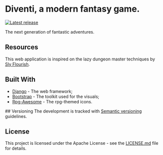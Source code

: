 # Diventi, a modern fantasy game.

[![Latest release](https://img.shields.io/github/release/flavoi/diventi/all.svg)](https://github.com/flavoi/diventi/releases/latest)

The next generation of fantastic adventures.

## Resources
This web application is inspired on the lazy dungeon master techniques by [Sly Flourish](http://slyflourish.com).

## Built With
* [Django](https://www.djangoproject.com/) - The web framework;
* [Bootstrap](http://getbootstrap.com) - The toolkit used for the visuals;
* [Rpg-Awesome](https://nagoshiashumari.github.io/Rpg-Awesome/) - The rpg-themed icons.

## Versioning
The development is tracked with [Semantic versioning](http://semver.org) guidelines.

## License
This project is licensed under the Apache License - see the [LICENSE.md](LICENSE.md) file for details.